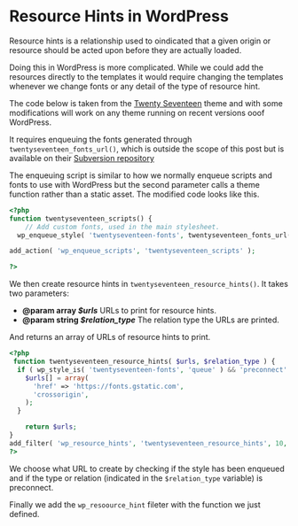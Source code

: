 # Resource Hints in WordPress

Resource hints is a relationship used to oindicated that a given origin or resource should be acted upon before they are actually loaded.

Doing this in WordPress is more complicated. While we could add the resources directly to the templates it would require changing the templates whenever we change fonts or any detail of the type of resource hint.

The code below is taken from the [Twenty Seventeen](https://wordpress.org/support/article/twenty-seventeen/) theme and with some modifications will work on any theme running on recent versions ooof WordPress.

It requires enqueuing the fonts generated through `twentyseventeen_fonts_url()`, which is outside the scope of this post but is available on their [Subversion repository](https://themes.svn.wordpress.org/twentyseventeen/2.2/functions.php)

The enqueuing script is similar to how we normally enqueue scripts and fonts to use with WordPress but the second parameter calls a theme function rather than a static asset. The modified code looks like this.

```php
<?php
function twentyseventeen_scripts() {
	// Add custom fonts, used in the main stylesheet.
  wp_enqueue_style( 'twentyseventeen-fonts', twentyseventeen_fonts_url(), array(), null );

add_action( 'wp_enqueue_scripts', 'twentyseventeen_scripts' );

?>
```

We then create resource hints in `twentyseventeen_resource_hints()`. It takes two parameters:

 * **@param array  *$urls*** URLs to print for resource hints.
 * **@param string *$relation_type*** The relation type the URLs are printed.

And returns an array of URLs of resource hints to print.

```php
<?php
 function twentyseventeen_resource_hints( $urls, $relation_type ) {
  if ( wp_style_is( 'twentyseventeen-fonts', 'queue' ) && 'preconnect' === $relation_type ) {
    $urls[] = array(
      'href' => 'https://fonts.gstatic.com',
      'crossorigin',
    );
  }

	return $urls;
}
add_filter( 'wp_resource_hints', 'twentyseventeen_resource_hints', 10, 2 );
?>
```

We choose what URL to create by checking if the style has been enqueued and if the type or relation (indicated in the `$relation_type` variable) is preconnect.

Finally we add the `wp_resoource_hint` fileter with the function we just defined.
